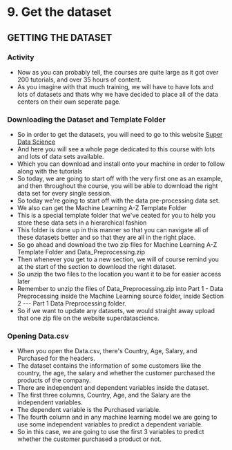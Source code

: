 # 9. Get the dataset

## GETTING THE DATASET

### Activity
* Now as you can probably tell, the courses are quite large as it got over 200 tutorials, and over 35 hours of content.
* As you imagine with that much training, we will have to have lots and lots of datasets and thats why we have decided to place all of the data centers on their own seperate page.

### Downloading the Dataset and Template Folder
* So in order to get the datasets, you will need to go to this website [Super Data Science](https://www.superdatascience.com/machine-learning/)
* And here you will see a whole page dedicated to this course with lots and lots of data sets available.
* Which you can download and install onto your machine in order to follow along with the tutorials
* So today, we are going to start off with the very first one as an example, and then throughout the course, you will be able to download the right data set for every single session.
* So today we're going to start off with the data pre-processing data set.
* We also can get the Machine Learning A-Z Template Folder
* This is a special template folder that we've ceated for you to help you store these data sets in a hierarchical fashion
* This folder is done up in this manner so that you can navigate all of these datasets better and so that they are all in the right place.
* So go ahead and download the two zip files for Machine Learning A-Z Template Folder and Data_Preprocessing.zip
* Then whenever you get to a new section, we will of course remind you at the start of the section to download the right dataset.
* So unzip the two files to the location you want it to be for easier access later
* Remember to unzip the files of Data_Preprocessing.zip into Part 1 - Data Preprocessing inside the Machine Learning source folder, inside Section 2 --- Part 1 Data Preprocessing folder.
* So if we want to update any datasets, we would straight away upload that one zip file on the website superdatascience.

### Opening Data.csv
* When you open the Data.csv, there's Country, Age, Salary, and Purchased for the headers.
* The dataset contains the information of some customers like the country, the age, the salary and whether the customer purchased the products of the company.
* There are independent and dependent variables inside the dataset.
* The first three columns, Country, Age, and the Salary are the independent variables.
* The dependent variable is the Purchased variable.
* The fourth column and in any machine learning model we are going to use some independent variables to predict a dependent variable.
* So in this case, we are going to use the first 3 variables to predict whether the customer purchased a product or not.